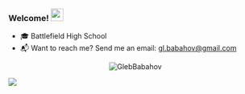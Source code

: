 ### Welcome! <img src="https://media.giphy.com/media/hvRJCLFzcasrR4ia7z/giphy.gif" width="25px">
- 🎓 Battlefield High School
- 📬 Want to reach me? Send me an email: [gl.babahov@gmail.com](mailto:gl.babahov@gmail.com)

<p align='center'> 
  <img src='https://github-readme-stats.vercel.app/api?username=GlebBabahov&hide=stars,issues&theme=vue' alt='GlebBabahov'> 
  <br>
</p>

<p width='80%' align='center'> 
  <a  href='https://github.com/iliterobotics/FRC-Robot-2019'> 
           <img src='https://github-readme-stats.vercel.app/api/pin/?username=iliterobotics&repo=frc-robot-2019&theme=vue' style='float:left' >
  </a>
  
</p>
                                                                                                                          
<!--                                                                                                                        
[![Gleb Babahov's github stats](https://github-readme-stats.vercel.app/api?username=GlebBabahov&hide=stars,issues&theme=vue)](https://github.com/anuraghazra/github-readme-stats)
[![ReadMe Card](https://github-readme-stats.vercel.app/api/pin/?username=iliterobotics&repo=frc-robot-2019&theme=vue)](https://github.com/anuraghazra/github-readme-stats)
[![ReadMe Card](https://github-readme-stats.vercel.app/api/pin/?username=iliterobotics&repo=frc-robot-2020&theme=vue)](https://github.com/anuraghazra/github-readme-stats)
<a href='https://github.com/iliterobotics/FRC-Robot-2020'> 
           <img align='right' src='https://github-readme-stats.vercel.app/api/pin/?username=iliterobotics&repo=frc-robot-2020&theme=vue'>
  </a>
-->

<!--
**GlebBabahov/GlebBabahov** is a ✨ _special_ ✨ repository because its `README.md` (this file) appears on your GitHub profile.

Here are some ideas to get you started:

- 🔭 I’m currently working on ...
- 🌱 I’m currently learning ...
- 👯 I’m looking to collaborate on ...
- 🤔 I’m looking for help with ...
- 💬 Ask me about ...
- 📫 How to reach me: ...
- 😄 Pronouns: ...
- ⚡ Fun fact: ...
-->
